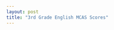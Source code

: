 ```yaml
---
layout: post
title: "3rd Grade English MCAS Scores"
---
```

<div class="legend"></div>
<svg class="english-mcas-map map" viewBox="0 0 825 520"></svg>
<script src="{{'assets/javascripts/english-mcas-map.js' | absolute_url }}" type="module"></script>
